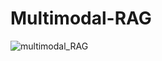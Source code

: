 # Multimodal-RAG #

![multimodal_RAG](https://github.com/user-attachments/assets/fa35d875-9eff-4f5d-bed4-d7ffa73c7b5f)



